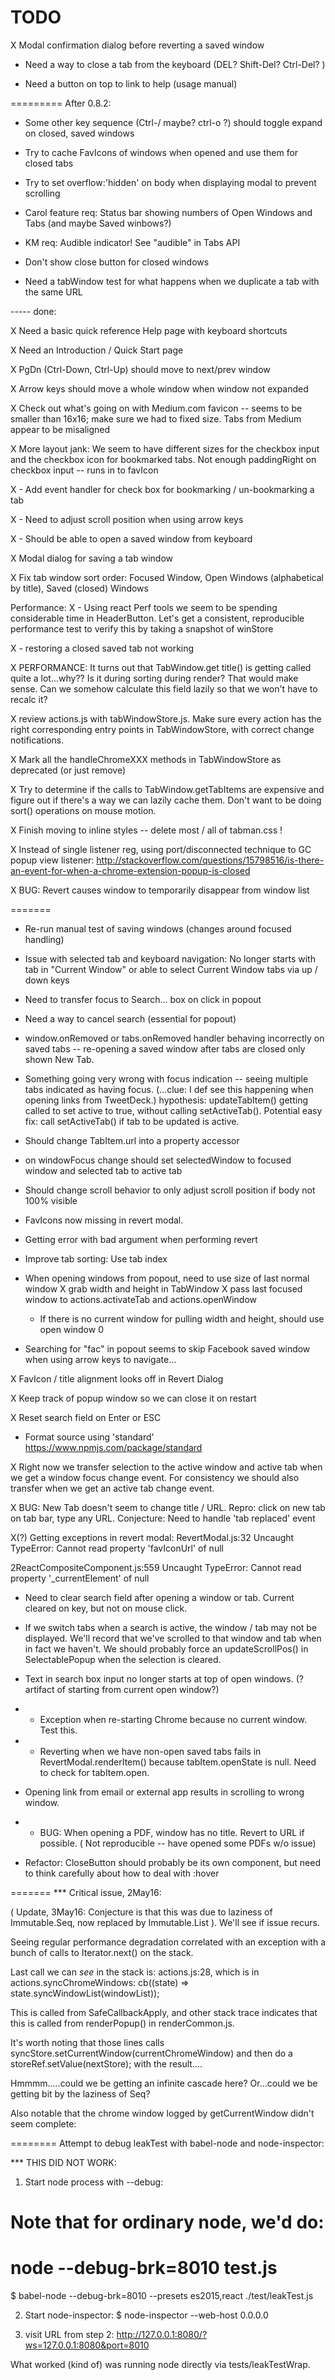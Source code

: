 # TODO

X Modal confirmation dialog before reverting a saved window

- Need a way to close a tab from the keyboard  (DEL?  Shift-Del? Ctrl-Del? )

- Need a button on top to link to help (usage manual)

========= After 0.8.2:

- Some other key sequence (Ctrl-/ maybe? ctrl-o ?) should toggle expand on closed, saved windows

- Try to cache FavIcons of windows when opened and use them for closed tabs

- Try to set overflow:'hidden' on body when displaying modal to prevent scrolling

- Carol feature req:  Status bar showing numbers of Open Windows and Tabs (and maybe Saved winbows?)

- KM req: Audible indicator! See "audible" in Tabs API

- Don't show close button for closed windows

- Need a tabWindow test for what happens when we duplicate a tab with the same URL

----- done:

X Need a basic quick reference Help page with keyboard shortcuts

X Need an Introduction / Quick Start page

X PgDn (Ctrl-Down, Ctrl-Up) should move to next/prev window

X Arrow keys should move a whole window when window not expanded

X Check out what's going on with Medium.com favicon -- seems to be smaller than 16x16; make sure we had to fixed size. Tabs from Medium appear to be misaligned

X More layout jank: We seem to have different sizes for the checkbox input and the checkbox icon for bookmarked tabs. Not enough paddingRight on checkbox input -- runs in to favIcon

X - Add event handler for check box for bookmarking / un-bookmarking a tab

X - Need to adjust scroll position when using arrow keys

X - Should be able to open a saved window from keyboard

X Modal dialog for saving a tab window

X Fix tab window sort order: Focused Window, Open Windows (alphabetical by title), Saved (closed) Windows

Performance:
X  - Using react Perf tools we seem to be spending considerable time in HeaderButton.  Let's get a consistent, reproducible performance test
     to verify this by taking a snapshot of winStore    

X - restoring a closed saved tab not working

X PERFORMANCE:  It turns out that TabWindow.get title() is getting called quite a lot...why??  Is it during sorting during render?  That would make sense.  Can we somehow calculate this field lazily so that we won't have to recalc it?

X review actions.js with tabWindowStore.js.  Make sure every action has the right corresponding entry points in TabWindowStore, with correct change notifications.

X Mark all the handleChromeXXX methods in TabWindowStore as deprecated (or just remove)

X Try to determine if the calls to TabWindow.getTabItems are expensive and figure out if there's a way we can lazily cache them. Don't want to be doing sort() operations on mouse motion.

X Finish moving to inline styles -- delete most / all of tabman.css !

X Instead of single listener reg, using port/disconnected technique to GC popup view listener:
  http://stackoverflow.com/questions/15798516/is-there-an-event-for-when-a-chrome-extension-popup-is-closed

X BUG: Revert causes window to temporarily disappear from window list  


=======
- Re-run manual test of saving windows (changes around focused handling)

- Issue with selected tab and keyboard navigation: No longer starts with tab in "Current Window" or able to select Current Window tabs via up / down keys

- Need to transfer focus to Search... box on click in popout

- Need a way to cancel search (essential for popout)

- window.onRemoved or tabs.onRemoved handler behaving incorrectly on saved tabs -- re-opening a saved window after tabs are closed only shown New Tab.

- Something going very wrong with focus indication -- seeing multiple tabs indicated as having focus.
(...clue: I def see this happening when opening links from TweetDeck.)
hypothesis: updateTabItem() getting called to set active to true, without calling setActiveTab().
Potential easy fix: call setActiveTab() if tab to be updated is active.

- Should change TabItem.url into a property accessor

- on windowFocus change should set selectedWindow to focused window and selected tab to active tab

- Should change scroll behavior to only adjust scroll position if body not 100% visible

- FavIcons now missing in revert modal.

- Getting error with bad argument when performing revert

- Improve tab sorting: Use tab index

- When opening windows from popout, need to use size of last normal window
  X grab width and height in TabWindow
  X pass last focused window to actions.activateTab and actions.openWindow
  - If there is no current window for pulling width and height, should use open window 0

- Searching for "fac" in popout seems to skip Facebook saved window when using arrow keys to navigate...

X FavIcon / title alignment looks off in Revert Dialog

X Keep track of popup window so we can close it on restart

X Reset search field on Enter or ESC

- Format source using 'standard' 
https://www.npmjs.com/package/standard

X  Right now we transfer selection to the active window and active tab when we get a window focus change event.  For consistency we should also transfer when we get an active tab change event.

X BUG: New Tab doesn't seem to change title / URL. Repro: click on new tab on tab bar, type any URL.
Conjecture:  Need to handle 'tab replaced' event

X(?) Getting exceptions in revert modal:
  RevertModal.js:32 Uncaught TypeError: Cannot read property 'favIconUrl' of null
  
  2ReactCompositeComponent.js:559 Uncaught TypeError: Cannot read property '_currentElement' of null

- Need to clear search field after opening a window or tab.  Current cleared on <Enter> key, but not on mouse click.

- If we switch tabs when a search is active, the window / tab may not be displayed. We'll record that we've scrolled to that window and tab when in fact we haven't.  We should probably force an updateScrollPos() in SelectablePopup when the selection is cleared.

- Text in search box input no longer starts at top of open windows. (? artifact of starting from current open window?)

- * Exception when re-starting Chrome because no current window. Test this.

- * Reverting when we have non-open saved tabs fails in RevertModal.renderItem() because tabItem.openState is null.  Need to check for tabItem.open.

- Opening link from email or external app results in scrolling to wrong window.

- * BUG: When opening a PDF, window has no title.  Revert to URL if possible.
  ( Not reproducible -- have opened some PDFs w/o issue)

- Refactor: CloseButton should probably be its own component, but need to think carefully about how to deal with <container>:hover

=======
*** Critical issue, 2May16:

( Update, 3May16: Conjecture is that this was due to laziness of Immutable.Seq, now replaced by Immutable.List ). We'll see if issue recurs.

Seeing regular performance degradation correlated with an exception with a bunch of calls to Iterator.next() on the stack.

Last call we can *see* in the stack is:
actions.js:28, which is in actions.syncChromeWindows:
    cb((state) => state.syncWindowList(windowList));

This is called from SafeCallbackApply, and other stack trace indicates that this is called from renderPopup() in renderCommon.js.

It's worth noting that those lines calls syncStore.setCurrentWindow(currentChromeWindow) and
then do a storeRef.setValue(nextStore); with the result....

Hmmmm.....could we be getting an infinite cascade here?
Or...could we be getting bit by the laziness of Seq?

Also notable that the chrome window logged by getCurrentWindow didn't seem complete:


========
Attempt to debug leakTest with babel-node and node-inspector:

*** THIS DID NOT WORK:
1. Start node process with --debug:
# Note that for ordinary node, we'd do:
# node --debug-brk=8010 test.js
$ babel-node --debug-brk=8010 --presets es2015,react ./test/leakTest.js

2. Start node-inspector:
$ node-inspector --web-host 0.0.0.0

3. visit URL from step 2:
http://127.0.0.1:8080/?ws=127.0.0.1:8080&port=8010

What worked (kind of) was running node directly via tests/leakTestWrap.

